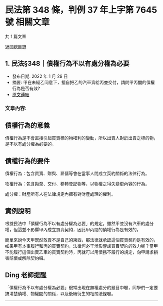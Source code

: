 # 民法第 348 條，判例 37 年上字第 7645 號 相關文章

共 1 篇文章

[返回總目錄](00_總目錄.md)

## 1. 民法§348｜債權行為不以有處分權為必要

- 發布日期: 2022 年 1 月 29 日
- 摘要: 甲在未經乙同意下，擅自把乙的汽車賣給丙並交付，請問甲丙間的債權行為是否有效?
- [原文連結](https://www.jasper-realestate.com/%e6%b0%91%e6%b3%95%c2%a7348%ef%bd%9c%e5%82%b5%e6%ac%8a%e8%a1%8c%e7%82%ba%e4%b8%8d%e4%bb%a5%e6%9c%89%e8%99%95%e5%88%86%e6%ac%8a%e7%82%ba%e5%bf%85%e8%a6%81/)

### 文章內容:

## 債權行為的意義

債權行為是不會直接引起買賣標的物權利的變動，所以出賣人對於出賣之標的物，是不以有處分權為必要的。

## 債權行為的要件

債權行為：包含買賣、贈與、雇傭等會在當事人間成立契約關係的法律行為。

物權行為：包含拋棄、交付、移轉登記物等，以物權之得失變更內容的行為。

處分權：財產所有人在法律規定內擁有對財產處理的權利。

## 實例說明

根據民法中「債權行為不以有處分權為必要」的規定，雖然甲並沒有汽車的處分權，但這並不影響甲丙成立買賣契約，因此甲丙間的債權行為是有效的。

簡單來說今天甲既然敢賣不是自己的東西，那法律就承認這個買賣契約是有效的，如果甲有本事履行和丙的買賣契約，法律何必干涉影響該買賣契約的效力呢？當甲不能履行這個出賣乙車的買賣契約時，丙就可以用債務不履行的規定，向甲請求損害賠償或解除契約囉。

## Ding 老師提醒

「債權行為不以有處分權為必要」很常出現在無權處分的題目中喔，同學們一定要搞清楚債權、物權間的關係，以及後續衍生的相關法條喔。

---

